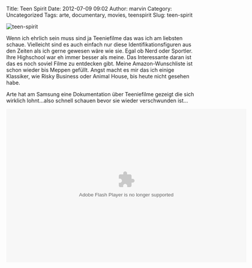 Title: Teen Spirit
Date: 2012-07-09 09:02
Author: marvin
Category: Uncategorized
Tags: arte, documentary, movies, teenspirit
Slug: teen-spirit

![teen-spirit]({static}/images/0420_0f27.gif)

Wenn ich ehrlich sein muss sind ja Teeniefilme das was ich am liebsten
schaue. Vielleicht sind es auch einfach nur diese Identifikationsfiguren
aus den Zeiten als ich gerne gewesen wäre wie sie. Egal ob Nerd oder
Sportler. Ihre Highschool war eh immer besser als meine. Das
Interessante daran ist das es noch soviel Filme zu entdecken gibt. Meine
Amazon-Wunschliste ist schon wieder bis Meppen gefüllt. Angst macht es
mir das ich einige Klassiker, wie Risky Business oder Animal House, bis
heute nicht gesehen habe.

Arte hat am Samsung eine Dokumentation über Teeniefilme gezeigt die sich
wirklich lohnt...also schnell schauen bevor sie wieder verschwunden
ist...

<p>
<object classid="clsid:D27CDB6E-AE6D-11cf-96B8-444553540000" codebase="http://download.macromedia.com/pub/shockwave/cabs/flash/swflash.cab#version=10,0,0,0" id="playerArte" allowscriptaccess="always" width="640" height="410">
<param name="allowFullScreen" value="true"></param><param name="allowScriptAccess" value="always"></param><param name="quality" value="high"><param name="movie" value="http://videos.arte.tv/videoplayer.swf?videorefFileUrl=http%3A%2F%2Fvideos%2Earte%2Etv%2Fde%2Fdo%5Fdelegate%2Fvideos%2Fteen%5Fspirit%2D6781296%2Cview%2CasPlayerXml%2Exml&amp;admin=false&amp;autoPlay=true&amp;localizedPathUrl=http%3A%2F%2Fvideos%2Earte%2Etv%2Fcae%2Fstatic%2Fflash%2Fplayer%2F&amp;mode=prod&amp;configFileUrl=http%3A%2F%2Fvideos%2Earte%2Etv%2Fcae%2Fstatic%2Fflash%2Fplayer%2Fconfig%2Exml&amp;videoId=6781296⟨=de&amp;embed=true&amp;autoPlay=false">

<embed src="http://videos.arte.tv/videoplayer.swf?videorefFileUrl=http%3A%2F%2Fvideos%2Earte%2Etv%2Fde%2Fdo%5Fdelegate%2Fvideos%2Fteen%5Fspirit%2D6781296%2Cview%2CasPlayerXml%2Exml&amp;admin=false&amp;autoPlay=true&amp;localizedPathUrl=http%3A%2F%2Fvideos%2Earte%2Etv%2Fcae%2Fstatic%2Fflash%2Fplayer%2F&amp;mode=prod&amp;configFileUrl=http%3A%2F%2Fvideos%2Earte%2Etv%2Fcae%2Fstatic%2Fflash%2Fplayer%2Fconfig%2Exml&amp;videoId=6781296⟨=de&amp;embed=true&amp;autoPlay=false" width="640" height="410" allowfullscreen="true" name="playerArte" quality="high" allowscriptaccess="always" pluginspage="http://www.macromedia.com/go/getflashplayer" type="application/x-shockwave-flash">
</embed>
</object>
</p>

